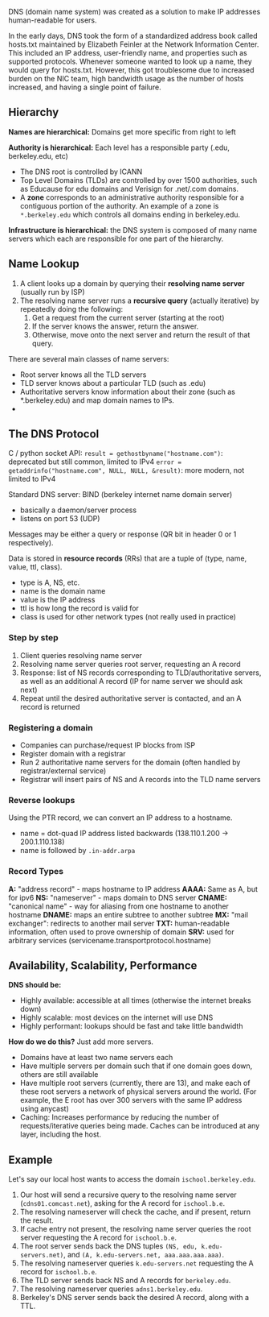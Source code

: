 DNS (domain name system) was created as a solution to make IP addresses human-readable for users. 

In the early days, DNS took the form of a standardized address book called hosts.txt maintained by Elizabeth Feinler at the Network Information Center. This included an IP address, user-friendly name, and properties such as supported protocols. Whenever someone wanted to look up a name, they would query for hosts.txt. However, this got troublesome due to increased burden on the NIC team, high bandwidth usage as the number of hosts increased, and having a single point of failure.


## Hierarchy
**Names are hierarchical:** Domains get more specific from right to left

**Authority is hierarchical:** Each level has a responsible party (.edu, berkeley.edu, etc)
 - The DNS root is controlled by ICANN
 - Top Level Domains (TLDs) are controlled by over 1500 authorities, such as Educause for edu domains and Verisign for .net/.com domains.
 - A **zone** corresponds to an administrative authority responsible for a contiguous portion of the authority. An example of a zone is `*.berkeley.edu` which controls all domains ending in berkeley.edu.

**Infrastructure is hierarchical:** the DNS system is composed of many name servers which each are responsible for one part of the hierarchy.


## Name Lookup
1. A client looks up a domain by querying their **resolving name server** (usually run by ISP)
2. The resolving name server runs a **recursive query** (actually iterative) by repeatedly doing the following:
	1. Get a request from the current server (starting at the root)
	2. If the server knows the answer, return the answer.
	3. Otherwise, move onto the next server and return the result of that query.

There are several main classes of name servers:
 - Root server knows all the TLD servers
 - TLD server knows about a particular TLD (such as .edu)
 - Authoritative servers know information about their zone (such as \*.berkeley.edu) and map domain names to IPs.
 - 


## The DNS Protocol

C / python socket API:
`result = gethostbyname("hostname.com")`: deprecated but still common, limited to IPv4
`error = getaddrinfo("hostname.com", NULL, NULL, &result)`: more modern, not limited to IPv4

Standard DNS server: BIND (berkeley internet name domain server)
 - basically a daemon/server process
 - listens on port 53 (UDP)

Messages may be either a query or response (QR bit in header 0 or 1 respectively). 

Data is stored in **resource records** (RRs) that are a tuple of (type, name, value, ttl, class).
 - type is A, NS, etc.
 - name is the domain name
 - value is the IP address
 - ttl is how long the record is valid for 
 - class is used for other network types (not really used in practice)

### Step by step
1. Client queries resolving name server
2. Resolving name server queries root server, requesting an A record
3. Response: list of NS records corresponding to TLD/authoritative servers, as well as an additional A record (IP for name server we should ask next)
4. Repeat until the desired authoritative server is contacted, and an A record is returned

### Registering a domain
 - Companies can purchase/request IP blocks from ISP
 - Register domain with a registrar
 - Run 2 authoritative name servers for the domain (often handled by registrar/external service)
 - Registrar will insert pairs of NS and A records into the TLD name servers

### Reverse lookups
Using the PTR record, we can convert an IP address to a hostname.
 - name = dot-quad IP address listed backwards (138.110.1.200 -> 200.1.110.138)
 - name is followed by `.in-addr.arpa`


### Record Types
**A:** "address record" - maps hostname to IP address
**AAAA:** Same as A, but for ipv6
**NS:** "nameserver" - maps domain to DNS server
**CNAME:** "canonical name" - way for aliasing from one hostname to another hostname
**DNAME:** maps an entire subtree to another subtree
**MX:** "mail exchanger": redirects to another mail server
**TXT:** human-readable information, often used to prove ownership of domain
**SRV:** used for arbitrary services (servicename.transportprotocol.hostname)

## Availability, Scalability, Performance
**DNS should be:**
 - Highly available: accessible at all times (otherwise the internet breaks down)
 - Highly scalable: most devices on the internet will use DNS
 - Highly performant: lookups should be fast and take little bandwidth

**How do we do this?** Just add more servers.
 - Domains have at least two name servers each
 - Have multiple servers per domain such that if one domain goes down, others are still available
 - Have multiple root servers (currently, there are 13), and make each of these root servers a network of physical servers around the world. (For example, the E root has over 300 servers with the same IP address using anycast)
 - Caching: Increases performance by reducing the number of requests/iterative queries being made. Caches can be introduced at any layer, including the host. 

## Example

Let's say our local host wants to access the domain `ischool.berkeley.edu`.
1. Our host will send a recursive query to the resolving name server (`cdns01.comcast.net`), asking for the A record for `ischool.b.e`.
2. The resolving nameserver will check the cache, and if present, return the result.
3. If cache entry not present, the resolving name server queries the root server requesting the A record for `ischool.b.e`.
4. The root server sends back the DNS tuples `(NS, edu, k.edu-servers.net)`, and `(A, k.edu-servers.net, aaa.aaa.aaa.aaa)`.
5. The resolving nameserver queries `k.edu-servers.net` requesting the A record for `ischool.b.e`.
6. The TLD server sends back NS and A records for `berkeley.edu`.
7. The resolving nameserver queries `adns1.berkeley.edu`.
8. Berkeley's DNS server sends back the desired A record, along with a TTL.